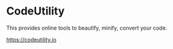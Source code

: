 # CodeUtility

This provides online tools to beautify, minify, convert your code.

https://codeutility.io
